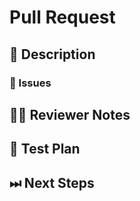 <!---
Thanks for filing a pull request 😄 ! Before you submit, please read the following:

Search open/closed issues before submitting since someone might have pushed the same thing before!
-->

# Pull Request

## 📖 Description

<!---
Provide some background and a description of your work.
-->

### 🎫 Issues

<!---
* List and link relevant issues here.
-->

## 👩‍💻 Reviewer Notes

<!---
Provide some notes for reviewers to help them provide targeted feedback.
-->

## 📑 Test Plan

<!---
Please provide a summary of the tests affected by this work and any unique strategies employed in testing the features/fixes.
-->

## ⏭ Next Steps

<!---
If there is relevant follow-up work to this PR, please list any existing issues or provide brief descriptions of what you would like to do next.
-->
